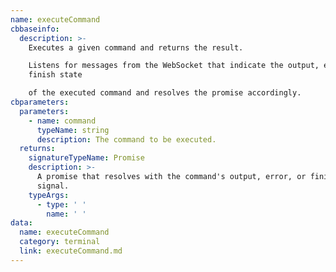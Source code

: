 ```yaml
---
name: executeCommand
cbbaseinfo:
  description: >-
    Executes a given command and returns the result.

    Listens for messages from the WebSocket that indicate the output, error, or
    finish state

    of the executed command and resolves the promise accordingly.
cbparameters:
  parameters:
    - name: command
      typeName: string
      description: The command to be executed.
  returns:
    signatureTypeName: Promise
    description: >-
      A promise that resolves with the command's output, error, or finish
      signal.
    typeArgs:
      - type: ' '
        name: ' '
data:
  name: executeCommand
  category: terminal
  link: executeCommand.md
---
```

<CBBaseInfo/> 
 <CBParameters/>